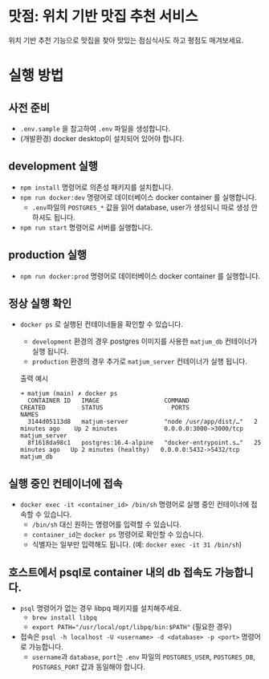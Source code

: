 # 맛점: 위치 기반 맛집 추천 서비스

위치 기반 추천 기능으로 맛집을 찾아 맛있는 점심식사도 하고 평점도 매겨보세요.

# 실행 방법

## 사전 준비

- `.env.sample` 을 참고하여 `.env` 파일을 생성합니다.
- (개발환경) docker desktop이 설치되어 있어야 합니다.

## development 실행

- `npm install` 명령어로 의존성 패키지를 설치합니다.
- `npm run docker:dev` 명령어로 데이터베이스 docker container 를 실행합니다.
  - `.env`파일의 `POSTGRES_*` 값을 읽어 database, user가 생성되니 따로 생성 안하셔도 됩니다.
- `npm run start` 명령어로 서버를 실행합니다.

## production 실행

- `npm run docker:prod` 명령어로 데이터베이스 docker container 를 실행합니다.

## 정상 실행 확인

- `docker ps` 로 실행된 컨테이너들을 확인할 수 있습니다.

  - `development` 환경의 경우 postgres 이미지를 사용한 `matjum_db` 컨테이너가 실행 됩니다.
  - `production` 환경의 경우 추가로 `matjum_server` 컨테이너가 실행 됩니다.

  출력 예시

  ```shell
  ➜ matjum (main) ✗ docker ps
    CONTAINER ID   IMAGE                  COMMAND                  CREATED          STATUS                   PORTS                    NAMES
    3144d05113d8   matjum-server          "node /usr/app/dist/…"   2 minutes ago    Up 2 minutes             0.0.0.0:3000->3000/tcp   matjum_server
    8f1618da98c1   postgres:16.4-alpine   "docker-entrypoint.s…"   25 minutes ago   Up 2 minutes (healthy)   0.0.0.0:5432->5432/tcp   matjum_db
  ```

## 실행 중인 컨테이너에 접속

- `docker exec -it <container_id> /bin/sh` 명령어로 실행 중인 컨테이너에 접속할 수 있습니다.
  - `/bin/sh` 대신 원하는 명령어를 입력할 수 있습니다.
  - `container_id`는 `docker ps` 명령어로 확인할 수 있습니다.
  - 식별자는 일부만 입력해도 됩니다. (예: `docker exec -it 31 /bin/sh`)

## 호스트에서 psql로 container 내의 db 접속도 가능합니다.

- `psql` 명령어가 없는 경우 libpq 패키지를 설치해주세요.
  - `brew install libpq`
  - `export PATH="/usr/local/opt/libpq/bin:$PATH"` (필요한 경우)
- 접속은 `psql -h localhost -U <username> -d <database> -p <port>` 명령어로 가능합니다.
  - `username`과 `database`, `port`는 `.env` 파일의 `POSTGRES_USER`, `POSTGRES_DB`, `POSTGRES_PORT` 값과 동일해야 합니다.
